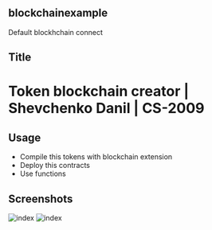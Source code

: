## blockchainexample
Default blockhchain connect


## Title
# Token blockchain creator | Shevchenko Danil | CS-2009

## Usage
- Compile this tokens with blockchain extension
- Deploy this contracts
- Use functions

## Screenshots
![index](https://user-images.githubusercontent.com/74530896/193148127-4e00e404-ee1f-44e5-bbf2-7e12b1d8166a.png)
![index](https://user-images.githubusercontent.com/74530896/193148519-41487e7f-5592-45cf-aa6e-a0829e5290ed.png)
